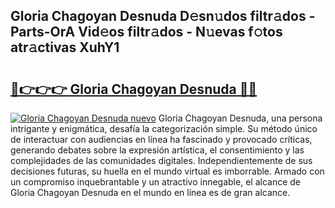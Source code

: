 ## Gloria Chagoyan Desnuda D𝚎sn𝚞dos filtr𝚊dos - Parts-OrA Vid𝚎os filtr𝚊dos - N𝚞evas f𝚘tos atr𝚊ctivas XuhY1

# <h2><a href="http://mbc0pf.tromn.icu/?c=Gloria+Chagoyan+Desnuda">🔗👉👉👉 Gloria Chagoyan Desnuda 🔗🔗</a></h2>

[![Gloria Chagoyan Desnuda nuevo](https://i.imgur.com/pEAQMta.gif)](http://mbc0pf.tromn.icu/?c=Gloria+Chagoyan+Desnuda)
Gloria Chagoyan Desnuda, una persona intrigante y enigmática, desafía la categorización simple. Su método único de interactuar con audiencias en línea ha fascinado y provocado críticas, generando debates sobre la expresión artística, el consentimiento y las complejidades de las comunidades digitales. Independientemente de sus decisiones futuras, su huella en el mundo virtual es imborrable. Armado con un compromiso inquebrantable y un atractivo innegable, el alcance de Gloria Chagoyan Desnuda en el mundo en línea es de gran alcance.
